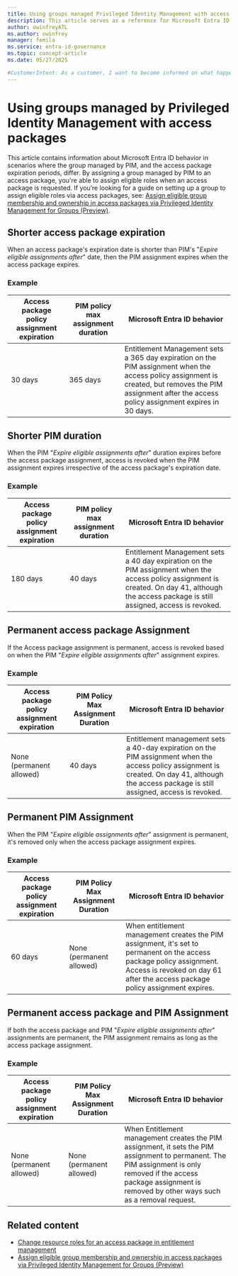 ```yaml
---
title: Using groups managed Privileged Identity Management with access packages
description: This article serves as a reference for Microsoft Entra ID behavior when assignment periods of an access package and PIM policy don't align.
author: owinfreyATL
ms.author: owinfrey
manager: femila
ms.service: entra-id-governance
ms.topic: concept-article
ms.date: 05/27/2025

#CustomerIntent: As a customer, I want to become informed on what happens in the different scenarios when PIM expiration dates differ from the access package expiration date.
---
```


# Using groups managed by Privileged Identity Management with access packages

This article contains information about Microsoft Entra ID behavior in scenarios where the group managed by PIM, and the access package expiration periods, differ. By assigning a group managed by PIM to an access package, you're able to assign eligible roles when an access package is requested. If you’re looking for a guide on setting up a group to assign eligible roles via access packages, see: [Assign eligible group membership and ownership in access packages via Privileged Identity Management for Groups (Preview)](entitlement-management-access-package-eligible.md).


## Shorter access package expiration

When an access package's expiration date is shorter than PIM's "*Expire eligible assignments after*" date, then the PIM assignment expires when the access package expires.

### Example

| Access package policy assignment expiration | PIM policy max assignment duration | Microsoft Entra ID behavior |
|-------------------------------------|-----------------------------------|-----------------------------|
| 30 days                            | 365 days                          | Entitlement Management sets a 365 day expiration on the PIM assignment when the access policy assignment is created, but removes the PIM assignment after the access policy assignment expires in 30 days. |

## Shorter PIM duration

When the PIM "*Expire eligible assignments after*" duration expires before the access package assignment, access is revoked when the PIM assignment expires irrespective of the access package's expiration date.

### Example

| Access package policy assignment expiration | PIM policy max assignment duration | Microsoft Entra ID behavior |
|--------------------------------------------|-----------------------------------|-----------------------------|
| 180 days                                   | 40 days                           | Entitlement Management sets a 40 day expiration on the PIM assignment when the access policy assignment is created. On day 41, although the access package is still assigned, access is revoked. |

## Permanent access package Assignment

If the Access package assignment is permanent, access is revoked based on when the PIM "*Expire eligible assignments after*" assignment expires.

### Example

| Access package policy assignment expiration | PIM Policy Max Assignment Duration | Microsoft Entra ID behavior |
|------------------------------------|------------------------------------|-----------------------------|
| None (permanent allowed)           | 40 days                            | Entitlement management sets a 40-day expiration on the PIM assignment when the access policy assignment is created. On day 41, although the access package is still assigned, access is revoked. |

## Permanent PIM Assignment

When the PIM "*Expire eligible assignments after*" assignment is permanent, it's removed only when the access package assignment expires.

### Example

| Access package policy assignment expiration | PIM Policy Max Assignment Duration | Microsoft Entra ID behavior |
|------------------------------------|------------------------------------|-----------------------------|
| 60 days                            | None (permanent allowed)           | When entitlement management creates the PIM assignment, it's set to permanent on the access package policy assignment. Access is revoked on day 61 after the access package policy assignment expires. |

## Permanent access package and PIM Assignment

If both the access package and PIM "*Expire eligible assignments after*" assignments are permanent, the PIM assignment remains as long as the access package assignment.

### Example

| Access package policy assignment expiration | PIM Policy Max Assignment Duration | Microsoft Entra ID behavior |
|------------------------------------|------------------------------------|-----------------------------|
| None (permanent allowed)           | None (permanent allowed)           | When Entitlement management creates the PIM assignment, it sets the PIM assignment to permanent. The PIM assignment is only removed if the access package assignment is removed by other ways such as a removal request. |

## Related content

- [Change resource roles for an access package in entitlement management](entitlement-management-access-package-resources.md)
- [Assign eligible group membership and ownership in access packages via Privileged Identity Management for Groups (Preview)](entitlement-management-access-package-eligible.md)
